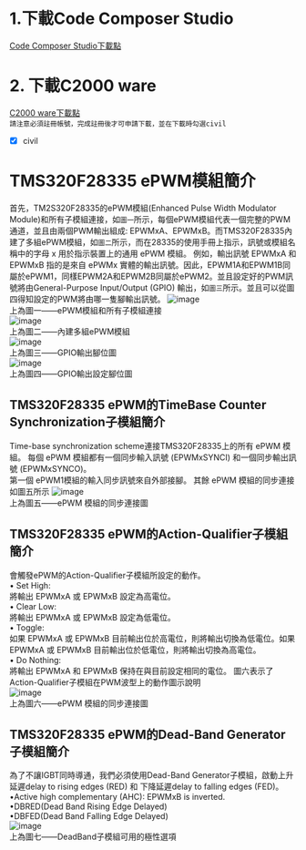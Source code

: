 # 1.下載Code Composer Studio
[Code Composer Studio下載點](https://www.ti.com/tool/CCSTUDIO#downloads)  

# 2. 下載C2000 ware  
[C2000 ware下載點](https://www.ti.com/tool/C2000WARE/)  
`請注意必須註冊帳號，完成註冊後才可申請下載，並在下載時勾選civil`
- [x] civil

# TMS320F28335 ePWM模組簡介
首先，TM2S320F28335的ePWM模組(Enhanced Pulse Width Modulator Module)和所有子模組連接，如`圖一`所示，每個ePWM模組代表一個完整的PWM通道，並且由兩個PWM輸出組成: EPWMxA、EPWMxB。而TMS320F28335內建了多組ePWM模組，如`圖二`所示，而在28335的使用手冊上指示，訊號或模組名稱中的字母 x 用於指示裝置上的通用 ePWM 模組。 例如，輸出訊號 EPWMxA 和 EPWMxB 指的是來自 ePWMx 實體的輸出訊號。因此，EPWM1A和EPWM1B同屬於ePWM1，同樣EPWM2A和EPWM2B同屬於ePWM2。並且設定好的PWM訊號將由General-Purpose Input/Output (GPIO) 輸出，如`圖三`所示。並且可以從圖四得知設定的PWM將由哪一隻腳輸出訊號。
![image](https://github.com/beibeiUUU/DSP28335/blob/main/TMS320F28335%E7%9A%84ePWM%E6%A8%A1%E7%B5%84%E5%92%8C%E6%89%80%E6%9C%89%E5%AD%90%E6%A8%A1%E7%B5%84%E9%80%A3%E6%8E%A5.png)  
上為圖一——ePWM模組和所有子模組連接  
![image](https://github.com/beibeiUUU/DSP28335/blob/main/TMS320F28335%E5%85%A7%E5%BB%BA%E5%A4%9A%E7%B5%84ePWM%E6%A8%A1%E7%B5%84.png)  
上為圖二——內建多組ePWM模組  
![image](https://github.com/beibeiUUU/DSP28335/blob/main/TMS320F28335%20GPIO%E8%BC%B8%E5%87%BA%E8%85%B3%E4%BD%8D%E5%9C%96.png)  
上為圖三——GPIO輸出腳位圖  
![image](https://github.com/beibeiUUU/DSP28335/blob/main/TMS320F28335%20GPIO%E8%BC%B8%E5%87%BA%E8%A8%AD%E5%AE%9A%E8%85%B3%E4%BD%8D%E5%9C%96.jpg)  
上為圖四——GPIO輸出設定腳位圖  

## TMS320F28335 ePWM的TimeBase Counter Synchronization子模組簡介  
Time-base synchronization scheme連接TMS320F28335上的所有 ePWM 模組。 每個 ePWM 模組都有一個同步輸入訊號 (EPWMxSYNCI) 和一個同步輸出訊號 (EPWMxSYNCO)。  
第一個 ePWM1模組的輸入同步訊號來自外部接腳。 其餘 ePWM 模組的同步連接如圖五所示
![image](https://github.com/beibeiUUU/DSP28335/blob/main/ePWM%20%E6%A8%A1%E7%B5%84%E7%9A%84%E5%90%8C%E6%AD%A5%E9%80%A3%E6%8E%A5%E5%9C%96.png)  
上為圖五——ePWM 模組的同步連接圖  

## TMS320F28335 ePWM的Action-Qualifier子模組簡介
會觸發ePWM的Action-Qualifier子模組所設定的動作。  
• Set High:  
   將輸出 EPWMxA 或 EPWMxB 設定為高電位。  
• Clear Low:  
   將輸出 EPWMxA 或 EPWMxB 設定為低電位。  
• Toggle:  
如果 EPWMxA 或 EPWMxB 目前輸出位於高電位，則將輸出切換為低電位。如果 EPWMxA 或 EPWMxB 目前輸出位於低電位，則將輸出切換為高電位。  
• Do Nothing:  
  將輸出 EPWMxA 和 EPWMxB 保持在與目前設定相同的電位。
  圖六表示了Action-Qualifier子模組在PWM波型上的動作圖示說明  
![image](https://github.com/beibeiUUU/DSP28335/blob/main/TMS320F28335%20AQ%E5%AD%90%E6%A8%A1%E7%B5%84%E5%9C%A8PWM%E6%B3%A2%E5%9E%8B%E4%B8%8A%E7%9A%84%E5%8B%95%E4%BD%9C%E5%9C%96%E7%A4%BA.png)  
上為圖六——ePWM 模組的同步連接圖  
## TMS320F28335 ePWM的Dead-Band Generator子模組簡介  
為了不讓IGBT同時導通，我們必須使用Dead-Band Generator子模組，啟動上升延遲delay to rising edges (RED) 和 下降延遲delay to falling edges (FED)。  
•Active high complementary (AHC): EPWMxB is inverted.  
•DBRED(Dead Band Rising Edge Delayed)  
•DBFED(Dead Band Falling Edge Delayed)  
![image](https://github.com/beibeiUUU/DSP28335/blob/main/TMS320F28335%20DeadBand%E5%AD%90%E6%A8%A1%E7%B5%84%E5%8F%AF%E7%94%A8%E7%9A%84%E6%A5%B5%E6%80%A7%E9%81%B8%E9%A0%85.png)  
上為圖七——DeadBand子模組可用的極性選項

